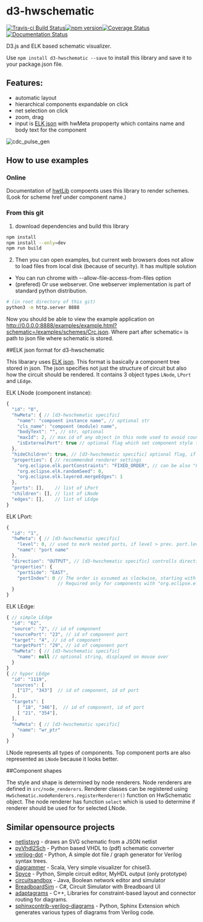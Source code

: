 # d3-hwschematic
[![Travis-ci Build Status](https://travis-ci.org/Nic30/d3-hwschematic.png?branch=master)](https://travis-ci.org/Nic30/d3-hwschematic)[![npm version](https://badge.fury.io/js/d3-hwschematic.svg)](https://badge.fury.io/js/d3-hwschematic)[![Coverage Status](https://coveralls.io/repos/github/Nic30/d3-hwschematic/badge.svg?branch=master)](https://coveralls.io/github/Nic30/d3-hwschematic?branch=master)[![Documentation Status](https://readthedocs.org/projects/d3-hwschematic/badge/?version=latest)](http://d3-hwschematic.readthedocs.io/en/latest/?badge=latest)

D3.js and ELK based schematic visualizer.

Use `npm install d3-hwschematic --save` to install this library and save it to your package.json file.

## Features:

* automatic layout
* hierarchical components expandable on click
* net selection on click
* zoom, drag
* input is [ELK json](https://www.eclipse.org/elk/documentation/tooldevelopers/graphdatastructure/jsonformat.html) with hwMeta propoperty which contains name and body text for the component

![cdc_pulse_gen](https://github.com/Nic30/d3-hwschematic/raw/master/docs/cdc_pulse_gen.png "cdc_pulse_gen")


## How to use examples

### Online

Documentation of [hwtLib](https://hwtlib.readthedocs.io/en/latest/?badge=latest) compoents uses this library to render schemes.
(Look for scheme href under component name.)


### From this git

1. download dependencies and build this library

```bash
npm install
npm install --only=dev
npm run build
```

2. Then you can open examples, but current web browsers does not allow to load files from local disk (because of security).
It has multiple solution
  * You can run chrome with --allow-file-access-from-files option
  * (prefered) Or use webserver. One webserver implementation is part of standard python distribution.

```bash
# (in root directory of this git)
python3 -m http.server 8888
```

Now you should be able to view the example application on http://0.0.0.0:8888/examples/example.html?schematic=/examples/schemes/Crc.json.
Where part after schematic= is path to json file where schematic is stored.


##ELK json format for d3-hwschematic

This libarary uses [ELK json](https://www.eclipse.org/elk/documentation/tooldevelopers/graphdatastructure/jsonformat.html).
This format is basically a component tree stored in json.
The json specifies not just the structure of circuit but also how the circuit should be rendered.
It contains 3 object types `LNode`, `LPort` and `LEdge`.

ELK LNode (component instance):
```javascript
{
  "id": "0",
  "hwMeta": { // [d3-hwschematic specific]
    "name": "compoent instance name", // optional str
    "cls_name": "compoent (module) name",
    "bodyText": "", // str, optional
    "maxId": 2, // max id of any object in this node used to avoid counting object in expand/collapse
    "isExternalPort": true // optional flag which set component style to external port
  },
  "hideChildren": true, // [d3-hwschematic specific] optional flag, if true the body of component is collapsed
  "properties": { // recommended renderer settings
    "org.eclipse.elk.portConstraints": "FIXED_ORDER", // can be also "FREE" or other value accepted by ELK
    "org.eclipse.elk.randomSeed": 0,
    "org.eclipse.elk.layered.mergeEdges": 1
  },
  "ports": [],    // list of LPort
  "children": [], // list of LNode
  "edges": [],    // list of LEdge
}
```

ELK LPort:
```javascript
{
  "id": "1",
  "hwMeta": { // [d3-hwschematic specific]
    "level": 0, // used to mark nested ports, if level > prev. port.level port is member of prev. port
    "name": "port name"
  },
  "direction": "OUTPUT", // [d3-hwschematic specific] controlls direction marker
  "properties": {
    "portSide": "EAST",
    "portIndex": 0 // The order is assumed as clockwise, starting with the leftmost port on the top side.
                   // Required only for components with "org.eclipse.elk.portConstraints": "FIXED_ORDER"
  }
}
```

ELK LEdge:
```javascript
{ // simple LEdge
  "id": "62",
  "source": "2", // id of component 
  "sourcePort": "23", // id of component port
  "target": "4", // id of component 
  "targetPort": "29", // id of component port
  "hwMeta": { // [d3-hwschematic specific]
    "name": null // optional string, displayed on mouse over
  }
}
{ // hyper LEdge
  "id": "1119",
  "sources": [
    ["17", "343"]  // id of component, id of port
  ],
  "targets": [
    [ "18", "346"],  // id of component, id of port
    [ "21", "354"],
  ],
  "hwMeta": { // [d3-hwschematic specific] 
    "name": "wr_ptr"
  }
}
```

LNode represents all types of components. Top component ports are also represented as `LNode` because it looks better.

##Component shapes

The style and shape is determined by node renderers. Node renderers are defined in `src/node_renderers`.
Renderer classes can be registered using  `HwSchematic.nodeRenderers.registerRenderer()` function on HwSchematic object.
The node renderer has function `select` which is used to determine if renderer should be used for for selected LNode.



## Similar opensource projects

* [netlistsvg](https://github.com/nturley/netlistsvg) - draws an SVG schematic from a JSON netlist
* [pyVhdl2Sch](https://github.com/LaurentCabaret/pyVhdl2Sch) -  Python based VHDL to (pdf) schematic converter
* [verilog-dot](https://github.com/ben-marshall/verilog-dot) - Python, A simple dot file / graph generator for Verilog syntax trees.
* [diagrammer](https://github.com/freechipsproject/diagrammer) - Scala, Very simple visualizer for chisel3.
* [Spyce](https://github.com/imec-myhdl/Spyce) - Python, Simple circuit editor, MyHDL output (only prototype)
* [circuitsandbox](http://bitbucket.org/kwellwood/circuitsandbox) - Java, Boolean network editor and simulator
* [BreadboardSim](https://github.com/daveshah1/BreadboardSim) - C#, Circuit Simulator with Breadboard UI 
* [adaptagrams](https://github.com/mjwybrow/adaptagrams) - C++, Libraries for constraint-based layout and connector routing for diagrams.
* [sphinxcontrib-verilog-diagrams](https://github.com/SymbiFlow/sphinxcontrib-verilog-diagrams) - Python, Sphinx Extension which generates various types of diagrams from Verilog code. 
